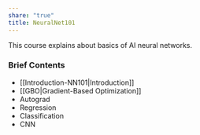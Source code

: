 ```yaml
---
share: "true"
title: NeuralNet101
---
```

This course explains about basics of AI neural networks.
### Brief Contents
- [[Introduction-NN101|Introduction]]
- [[GBO|Gradient-Based Optimization]]
- Autograd
- Regression
- Classification
- CNN